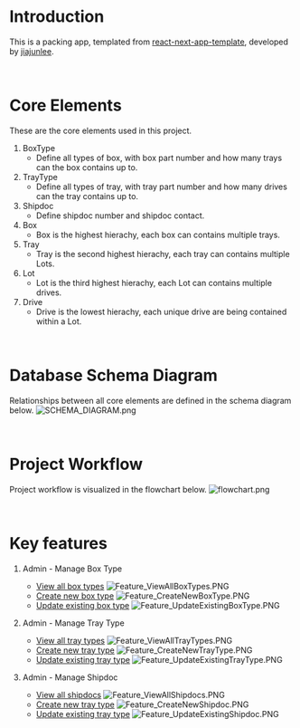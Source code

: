 # Introduction
This is a packing app, templated from [react-next-app-template](https://github.com/jiajunlee19/react-next-app-template), developed by [jiajunlee](https://github.com/jiajunlee19).


<br>

# Core Elements
These are the core elements used in this project.
1. BoxType
    - Define all types of box, with box part number and how many trays can the box contains up to.
2. TrayType
    - Define all types of tray, with tray part number and how many drives can the tray contains up to.
3. Shipdoc
    - Define shipdoc number and shipdoc contact.
4. Box
    - Box is the highest hierachy, each box can contains multiple trays.
5. Tray
    - Tray is the second highest hierachy, each tray can contains multiple Lots.
6. Lot
    - Lot is the third highest hierachy, each Lot can contains multiple drives.
7. Drive
    - Drive is the lowest hierachy, each unique drive are being contained within a Lot.

<br>

# Database Schema Diagram
Relationships between all core elements are defined in the schema diagram below.
![SCHEMA_DIAGRAM.png](/Misc/SCHEMA_DIAGRAM.png)

<br>

# Project Workflow
Project workflow is visualized in the flowchart below.
![flowchart.png](/Misc/flowchart.png)

<br>

# Key features
1. Admin - Manage Box Type
    - [View all box types](/app/\(pages\)/protected/box_type/page.tsx)
    ![Feature_ViewAllBoxTypes.PNG](/Misc/Feature_ViewAllBoxTypes.PNG)
    - [Create new box type](/app/\(pages\)/protected/box_type/create/page.tsx)
    ![Feature_CreateNewBoxType.PNG](/Misc/Feature_CreateNewBoxType.PNG)
    - [Update existing box type](/app/\(pages\)/protected/box_type/[box_type_uid]/update/page.tsx)
    ![Feature_UpdateExistingBoxType.PNG](/Misc/Feature_UpdateExistingBoxType.PNG)

2. Admin - Manage Tray Type
    - [View all tray types](/app/\(pages\)/protected/tray_type/page.tsx)
    ![Feature_ViewAllTrayTypes.PNG](/Misc/Feature_ViewAllTrayTypes.PNG)
    - [Create new tray type](/app/\(pages\)/protected/tray_type/create/page.tsx)
    ![Feature_CreateNewTrayType.PNG](/Misc/Feature_CreateNewTrayType.PNG)
    - [Update existing tray type](/app/\(pages\)/protected/tray_type/[tray_type_uid]/update/page.tsx)
    ![Feature_UpdateExistingTrayType.PNG](/Misc/Feature_UpdateExistingTrayType.PNG)

3. Admin - Manage Shipdoc
    - [View all shipdocs](/app/\(pages\)/protected/shipdoc/page.tsx)
    ![Feature_ViewAllShipdocs.PNG](/Misc/Feature_ViewAllShipdocs.PNG)
    - [Create new tray type](/app/\(pages\)/protected/shipdoc/create/page.tsx)
    ![Feature_CreateNewShipdoc.PNG](/Misc/Feature_CreateNewShipdoc.PNG)
    - [Update existing tray type](/app/\(pages\)/protected/shipdoc/[shipdoc_uid]/update/page.tsx)
    ![Feature_UpdateExistingShipdoc.PNG](/Misc/Feature_UpdateExistingShipdoc.PNG)

<br>